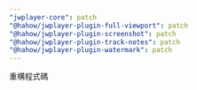 ```yaml
---
"jwplayer-core": patch
"@hahow/jwplayer-plugin-full-viewport": patch
"@hahow/jwplayer-plugin-screenshot": patch
"@hahow/jwplayer-plugin-track-notes": patch
"@hahow/jwplayer-plugin-watermark": patch
---
```


重構程式碼
